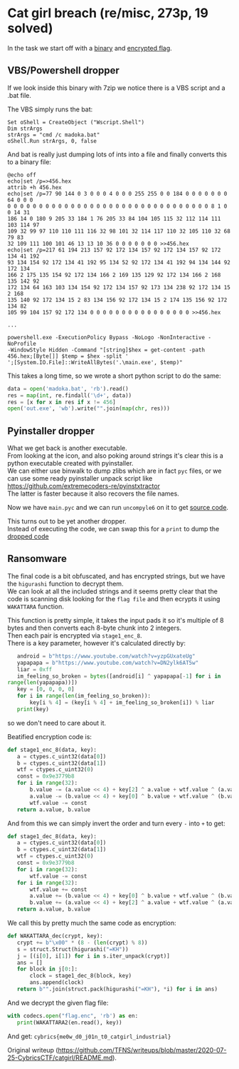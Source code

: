 # Cat girl breach (re/misc, 273p, 19 solved)

In the task we start off with a
[binary](https://raw.githubusercontent.com/TFNS/writeups/master/2020-07-25-CybricsCTF/catgirl/do_not_pet_me.exe)
and [encrypted
flag](https://raw.githubusercontent.com/TFNS/writeups/master/2020-07-25-CybricsCTF/catgirl/flag.enc).

## VBS/Powershell dropper

If we look inside this binary with 7zip we notice there is a VBS script and a
.bat file.

The VBS simply runs the bat:

```  
Set oShell = CreateObject ("Wscript.Shell")  
Dim strArgs  
strArgs = "cmd /c madoka.bat"  
oShell.Run strArgs, 0, false  
```

And bat is really just dumping lots of ints into a file and finally converts
this to a binary file:

```  
@echo off  
echo|set /p=>456.hex  
attrib +h 456.hex  
echo|set /p=77 90 144 0 3 0 0 0 4 0 0 0 255 255 0 0 184 0 0 0 0 0 0 0 64 0 0 0
0 0 0 0 0 0 0 0 0 0 0 0 0 0 0 0 0 0 0 0 0 0 0 0 0 0 0 0 0 0 0 0 8 1 0 0 14 31
186 14 0 180 9 205 33 184 1 76 205 33 84 104 105 115 32 112 114 111 103 114 97
109 32 99 97 110 110 111 116 32 98 101 32 114 117 110 32 105 110 32 68 79 83
32 109 111 100 101 46 13 13 10 36 0 0 0 0 0 0 0 >>456.hex  
echo|set /p=217 61 194 213 157 92 172 134 157 92 172 134 157 92 172 134 41 192
93 134 154 92 172 134 41 192 95 134 52 92 172 134 41 192 94 134 144 92 172 134
166 2 175 135 154 92 172 134 166 2 169 135 129 92 172 134 166 2 168 135 142 92
172 134 64 163 103 134 154 92 172 134 157 92 173 134 238 92 172 134 15 2 168
135 140 92 172 134 15 2 83 134 156 92 172 134 15 2 174 135 156 92 172 134 82
105 99 104 157 92 172 134 0 0 0 0 0 0 0 0 0 0 0 0 0 0 0 0 >>456.hex

...

powershell.exe -ExecutionPolicy Bypass -NoLogo -NonInteractive -NoProfile
-WindowStyle Hidden -Command "[string]$hex = get-content -path
456.hex;[Byte[]] $temp = $hex -split '
';[System.IO.File]::WriteAllBytes('.\main.exe', $temp)"  
```

This takes a long time, so we wrote a short python script to do the same:

```python  
data = open('madoka.bat', 'rb').read()  
res = map(int, re.findall('\d+', data))  
res = [x for x in res if x != 456]  
open('out.exe', 'wb').write("".join(map(chr, res)))  
```

## Pyinstaller dropper

What we get back is another executable.  
From looking at the icon, and also poking around strings it's clear this is a
python executable created with pyinstaller.  
We can either use binwalk to dump zlibs which are in fact `pyc` files, or we
can use some ready pyinstaller unpack script like
https://github.com/extremecoders-re/pyinstxtractor  
The latter is faster because it also recovers the file names.

Now we have `main.pyc` and we can run `uncompyle6` on it to get [source
code](https://raw.githubusercontent.com/TFNS/writeups/master/2020-07-25-CybricsCTF/catgirl/main.py).

This turns out to be yet another dropper.  
Instead of executing the code, we can swap this for a `print` to dump the
[dropped
code](https://raw.githubusercontent.com/TFNS/writeups/master/2020-07-25-CybricsCTF/catgirl/final.py)

## Ransomware

The final code is a bit obfuscated, and has encrypted strings, but we have the
`higurashi` function to decrypt them.  
We can look at all the included strings and it seems pretty clear that the
code is scanning disk looking for the `flag file` and then ecrypts it using
`WAKATTARA` function.

This function is pretty simple, it takes the input pads it so it's multiple of
8 bytes and then converts each 8-byte chunk into 2 integers.  
Then each pair is encrypted via `stage1_enc_8`.  
There is a key parameter, however it's calculated directly by:

```python  
   android = b"https://www.youtube.com/watch?v=yzpGUxateUg"  
   yapapapa = b"https://www.youtube.com/watch?v=DN2ylk6AT5w"  
   liar = 0xff  
   im_feeling_so_broken = bytes([android[i] ^ yapapapa[-1] for i in
range(len(yapapapa))])  
   key = [0, 0, 0, 0]  
   for i in range(len(im_feeling_so_broken)):  
       key[i % 4] = (key[i % 4] + im_feeling_so_broken[i]) % liar  
   print(key)  
```

so we don't need to care about it.

Beatified encryption code is:

```python  
def stage1_enc_8(data, key):  
   a = ctypes.c_uint32(data[0])  
   b = ctypes.c_uint32(data[1])  
   wtf = ctypes.c_uint32(0)  
   const = 0x9e3779b8  
   for i in range(32):  
       b.value -= (a.value << 4) + key[2] ^ a.value + wtf.value ^ (a.value >> 5) + key[3]  
       a.value -= (b.value << 4) + key[0] ^ b.value + wtf.value ^ (b.value >> 5) + key[1]  
       wtf.value -= const  
   return a.value, b.value  
```

And from this we can simply invert the order and turn every `-` into `+` to
get:

```python  
def stage1_dec_8(data, key):  
   a = ctypes.c_uint32(data[0])  
   b = ctypes.c_uint32(data[1])  
   wtf = ctypes.c_uint32(0)  
   const = 0x9e3779b8  
   for i in range(32):  
       wtf.value -= const  
   for i in range(32):  
       wtf.value += const  
       a.value += (b.value << 4) + key[0] ^ b.value + wtf.value ^ (b.value >> 5) + key[1]  
       b.value += (a.value << 4) + key[2] ^ a.value + wtf.value ^ (a.value >> 5) + key[3]  
   return a.value, b.value  
```

We call this by pretty much the same code as encryption:

```python  
def WAKATTARA_dec(crypt, key):  
   crypt += b"\x00" * (8 - (len(crypt) % 8))  
   s = struct.Struct(higurashi("=KH"))  
   j = [(i[0], i[1]) for i in s.iter_unpack(crypt)]  
   ans = []  
   for block in j[0:]:  
       clock = stage1_dec_8(block, key)  
       ans.append(clock)  
   return b"".join(struct.pack(higurashi("=KH"), *i) for i in ans)  
```

And we decrypt the given flag file:

```python  
with codecs.open("flag.enc", 'rb') as en:  
   print(WAKATTARA2(en.read(), key))  
```

And get: `cybrics{me0w_d0_j01n_t0_catgirl_industrial}`

Original writeup
(https://github.com/TFNS/writeups/blob/master/2020-07-25-CybricsCTF/catgirl/README.md).